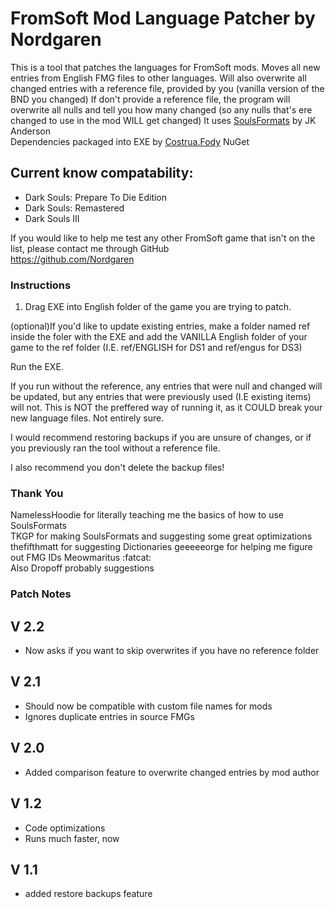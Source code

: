 # FromSoft Mod Language Patcher by Nordgaren
This is a tool that patches the languages for FromSoft mods. 
Moves all new entries from English FMG files to other languages.
Will also overwrite all changed entries with a reference file, provided by you (vanilla version of the BND you changed)
If don't provide a reference file, the program will overwrite all nulls and tell you how many changed (so any nulls that's ere changed to use in the mod WILL get changed)
It uses [SoulsFormats](https://github.com/JKAnderson/SoulsFormats) by JK Anderson  
Dependencies packaged into EXE by [Costrua.Fody](https://www.nuget.org/packages/Costura.Fody/) NuGet

## Current know compatability: 
* Dark Souls: Prepare To Die Edition
* Dark Souls: Remastered
* Dark Souls III

If you would like to help me test any other FromSoft game that isn't on the list, please contact me through GitHub  
https://github.com/Nordgaren


### Instructions

1) Drag EXE into English folder of the game you are trying to patch.

(optional)If you'd like to update existing entries, make a folder named ref inside the foler with the EXE and add the VANILLA English folder of your game to the ref folder (I.E. ref/ENGLISH for DS1 and ref/engus for DS3)  

Run the EXE. 

If you run without the reference, any entries that were null and changed will be updated, but any entries that were previously used (I.E existing items) will not. This is NOT the preffered way of running it, as it COULD break your new language files. Not entirely sure.

I would recommend restoring backups if you are unsure of changes, or if you previously ran the tool without a reference file.  

I also recommend you don't delete the backup files!  

### Thank You

NamelessHoodie for literally teaching me the basics of how to use SoulsFormats  
TKGP for making SoulsFormats and suggesting some great optimizations
thefifthmatt for suggesting Dictionaries
geeeeeorge for helping me figure out FMG IDs
Meowmaritus :fatcat:  
Also Dropoff probably suggestions  

### Patch Notes  
## V 2.2
* Now asks if you want to skip overwrites if you have no reference folder
## V 2.1
* Should now be compatible with custom file names for mods
* Ignores duplicate entries in source FMGs
## V 2.0
* Added comparison feature to overwrite changed entries by mod author
## V 1.2
* Code optimizations
* Runs much faster, now
## V 1.1
* added restore backups feature
